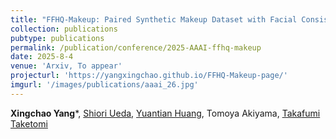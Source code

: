 ```yaml
---
title: "FFHQ-Makeup: Paired Synthetic Makeup Dataset with Facial Consistency Across Multiple Styles"
collection: publications
pubtype: publications
permalink: /publication/conference/2025-AAAI-ffhq-makeup
date: 2025-8-4
venue: 'Arxiv, To appear'
projecturl: 'https://yangxingchao.github.io/FFHQ-Makeup-page/'
imgurl: '/images/publications/aaai_26.jpg'
---
```


**Xingchao Yang***, [Shiori Ueda](https://sh1027.github.io/en), [Yuantian Huang](https://sky24h.github.io/), Tomoya Akiyama, [Takafumi Taketomi](https://taketomitakafumi.sakura.ne.jp/web/en/)